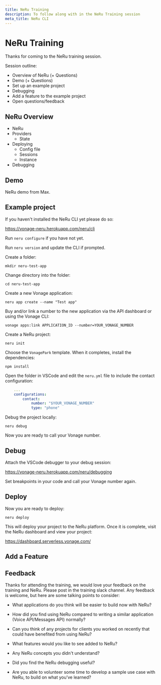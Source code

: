 ```yaml
---
title: NeRu Training
description: To follow along with in the NeRu Training session
meta_title: NeRu CLI
---
```


# NeRu Training

Thanks for coming to the NeRu training session. 

Session outline:

* Overview of NeRu (+ Questions)
* Demo (+ Questions)
* Set up an example project
* Debugging
* Add a feature to the example project
* Open questions/feedback

## NeRu Overview

* NeRu
* Providers
    * State
* Deploying
    * Config file
    * Sessions
    * Instance
* Debugging

## Demo

NeRu demo from Max.

## Example project

If you haven't installed the NeRu CLI yet please do so:

https://vonage-neru.herokuapp.com/neru/cli

Run `neru configure` if you have not yet.

Run `neru version` and update the CLI if prompted.

Create a folder:

`mkdir neru-test-app`

Change directory into the folder:

`cd neru-test-app`

Create a new Vonage application:

`neru app create --name "Test app"`

Buy and/or link a number to the new application via the API dashboard or using the Vonage CLI:

`vonage apps:link APPLICATION_ID --number=YOUR_VONAGE_NUMBER`

Create a NeRu project:

`neru init`

Choose the `VonagePark` template. When it completes, install the dependencies:

`npm install`

Open the folder in VSCode and edit the `neru.yml` file to include the contact configuration:

```yml
    ...
    configurations:
        contact:
            number: "$YOUR_VONAGE_NUMBER"
            type: "phone"
```

Debug the project locally:

`neru debug`

Now you are ready to call your Vonage number.

## Debug

Attach the VSCode debugger to your debug session:

https://vonage-neru.herokuapp.com/neru/debugging

Set breakpoints in your code and call your Vonage number again.

## Deploy

Now you are ready to deploy:

`neru deploy`

This will deploy your project to the NeRu platform. Once it is complete, visit the NeRu dashboard and view your project:

https://dashboard.serverless.vonage.com/

## Add a Feature

## Feedback

Thanks for attending the training, we would love your feedback on the training and NeRu. Please post in the training slack channel. Any feedback is welcome, but here are some talking points to consider:

* What applications do you think will be easier to build now with NeRu?

* How did you find using NeRu compared to writing a similar application (Voice API/Messages API) normally?

* Can you think of any projects for clients you worked on recently that could have benefited from using NeRu?

* What features would you like to see added to NeRu?

* Any NeRu concepts you didn't understand?

* Did you find the NeRu debugging useful?

* Are you able to volunteer some time to develop a sample use case with NeRu, to build on what you’ve learned?



